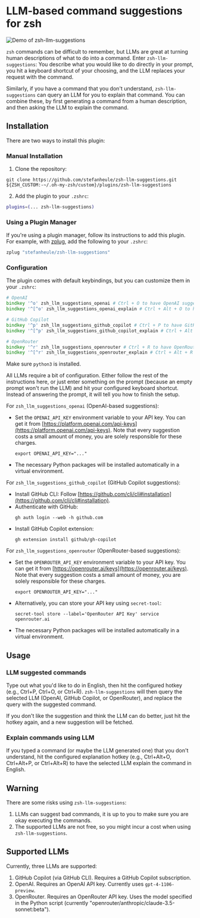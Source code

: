 # LLM-based command suggestions for zsh

![Demo of zsh-llm-suggestions](https://github.com/stefanheule/zsh-llm-suggestions/blob/master/zsh-llm-suggestions.gif?raw=true)

`zsh` commands can be difficult to remember, but LLMs are great at turning
human descriptions of what to do into a command. Enter `zsh-llm-suggestions`:
You describe what you would like to do directly in your prompt, you hit a
keyboard shortcut of your choosing, and the LLM replaces your request with
the command.

Similarly, if you have a command that you don't understand, `zsh-llm-suggestions`
can query an LLM for you to explain that command. You can combine these, by
first generating a command from a human description, and then asking the LLM
to explain the command.

## Installation

There are two ways to install this plugin:

### Manual Installation

1. Clone the repository:

```
git clone https://github.com/stefanheule/zsh-llm-suggestions.git ${ZSH_CUSTOM:-~/.oh-my-zsh/custom}/plugins/zsh-llm-suggestions
```

2. Add the plugin to your `.zshrc`:

```zsh
plugins=(... zsh-llm-suggestions)
```

### Using a Plugin Manager

If you're using a plugin manager, follow its instructions to add this plugin. For example, with [zplug](https://github.com/zplug/zplug), add the following to your `.zshrc`:

```zsh
zplug "stefanheule/zsh-llm-suggestions"
```

### Configuration

The plugin comes with default keybindings, but you can customize them in your `.zshrc`:

```zsh
# OpenAI
bindkey '^o' zsh_llm_suggestions_openai # Ctrl + O to have OpenAI suggest a command
bindkey '^[^o' zsh_llm_suggestions_openai_explain # Ctrl + Alt + O to have OpenAI explain a command

# GitHub Copilot
bindkey '^p' zsh_llm_suggestions_github_copilot # Ctrl + P to have GitHub Copilot suggest a command
bindkey '^[^p' zsh_llm_suggestions_github_copilot_explain # Ctrl + Alt + P to have GitHub Copilot explain a command

# OpenRouter
bindkey '^r' zsh_llm_suggestions_openrouter # Ctrl + R to have OpenRouter suggest a command
bindkey '^[^r' zsh_llm_suggestions_openrouter_explain # Ctrl + Alt + R to have OpenRouter explain a command
```

Make sure `python3` is installed.

All LLMs require a bit of configuration. Either follow the rest of the instructions
here, or just enter something on the prompt (because an empty prompt won't run the
LLM) and hit your configured keyboard shortcut. Instead of answering the prompt, it will
tell you how to finish the setup.

For `zsh_llm_suggestions_openai` (OpenAI-based suggestions):
- Set the `OPENAI_API_KEY` environment variable to your API key. You can get it
  from [https://platform.openai.com/api-keys](https://platform.openai.com/api-keys). Note
  that every suggestion costs a small amount of money, you are solely responsible for
  these charges.
  ```
  export OPENAI_API_KEY="..."
  ```
- The necessary Python packages will be installed automatically in a virtual environment.

For `zsh_llm_suggestions_github_copilot` (GitHub Copilot suggestions):
- Install GitHub CLI: Follow [https://github.com/cli/cli#installation](https://github.com/cli/cli#installation).
- Authenticate with GitHub:
  ```
  gh auth login --web -h github.com
  ```
- Install GitHub Copilot extension:
  ```
  gh extension install github/gh-copilot
  ```

For `zsh_llm_suggestions_openrouter` (OpenRouter-based suggestions):
- Set the `OPENROUTER_API_KEY` environment variable to your API key. You can get it
  from [https://openrouter.ai/keys](https://openrouter.ai/keys). Note that every suggestion
  costs a small amount of money, you are solely responsible for these charges.
  ```
  export OPENROUTER_API_KEY="..."
  ```
- Alternatively, you can store your API key using `secret-tool`:
  ```
  secret-tool store --label='OpenRouter API Key' service openrouter.ai
  ```
- The necessary Python packages will be installed automatically in a virtual environment.

## Usage

### LLM suggested commands

Type out what you'd like to do in English, then hit the configured hotkey (e.g., Ctrl+P, Ctrl+O, or Ctrl+R).
`zsh-llm-suggestions` will then query the selected LLM (OpenAI, GitHub Copilot, or OpenRouter), and replace
the query with the suggested command.

If you don't like the suggestion and think the LLM can do better, just hit the hotkey again,
and a new suggestion will be fetched.

### Explain commands using LLM

If you typed a command (or maybe the LLM generated one) that you don't understand, hit
the configured explanation hotkey (e.g., Ctrl+Alt+O, Ctrl+Alt+P, or Ctrl+Alt+R) to have the
selected LLM explain the command in English.

## Warning

There are some risks using `zsh-llm-suggestions`:
1. LLMs can suggest bad commands, it is up to you to make sure you
   are okay executing the commands.
2. The supported LLMs are not free, so you might incur a cost when using `zsh-llm-suggestions`.

## Supported LLMs

Currently, three LLMs are supported:
1. GitHub Copilot (via GitHub CLI). Requires a GitHub Copilot subscription.
2. OpenAI. Requires an OpenAI API key. Currently uses `gpt-4-1106-preview`.
3. OpenRouter. Requires an OpenRouter API key. Uses the model specified in the Python script (currently "openrouter/anthropic/claude-3.5-sonnet:beta").
